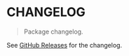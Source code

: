# CHANGELOG

> Package changelog.

See [GitHub Releases](https://github.com/stdlib-js/stats-incr-mvariance/releases) for the changelog.